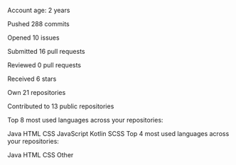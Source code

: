 Account age: 2 years

Pushed 288 commits

Opened 10 issues

Submitted 16 pull requests

Reviewed 0 pull requests

Received 6 stars

Own 21 repositories

Contributed to 13 public repositories

Top 8 most used languages across your repositories:

 Java  HTML  CSS  JavaScript  Kotlin  SCSS 
Top 4 most used languages across your repositories:

 Java  HTML  CSS  Other 